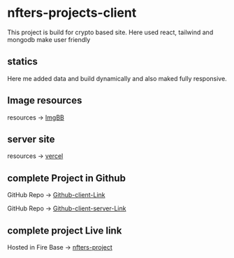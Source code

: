 # nfters-projects-client
This project is build for crypto based site. Here used react, tailwind and mongodb make user friendly

## statics
Here me added data and build dynamically and also maked fully responsive.

## Image resources
resources -> [ImgBB](https://imgbb.com/)
## server site
resources -> [vercel](www.vercel.com)



## complete Project in Github
GitHub Repo -> [Github-client-Link]()

GitHub Repo -> [Github-client-server-Link](https://github.com/Galib24/nfters-projects-server)

## complete project Live link
Hosted in Fire Base -> [nfters-project](https://649b2710c82be604c3203ac7--strong-daffodil-3e1d74.netlify.app/)
